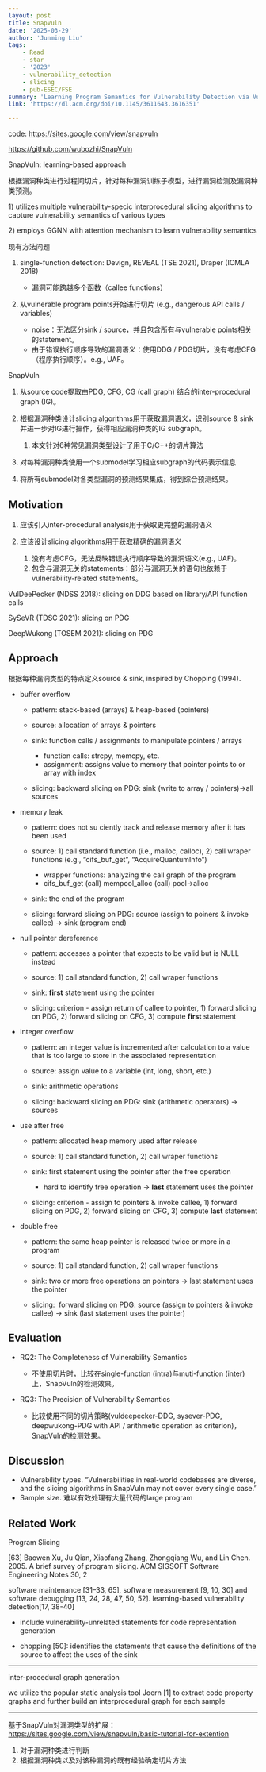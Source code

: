 ```yaml
---
layout: post
title: SnapVuln
date: '2025-03-29'
author: 'Junming Liu'
tags:
    - Read
    - star
    - '2023'
    - vulnerability_detection
    - slicing
    - pub-ESEC/FSE
summary: 'Learning Program Semantics for Vulnerability Detection via Vulnerability-Specific Inter-procedural Slicing'
link: 'https://dl.acm.org/doi/10.1145/3611643.3616351'

---
```

code: <https://sites.google.com/view/snapvuln>

<https://github.com/wubozhi/SnapVuln>

SnapVuln: learning-based approach

根据漏洞种类进行过程间切片，针对每种漏洞训练子模型，进行漏洞检测及漏洞种类预测。

1\) utilizes multiple vulnerability-specic interprocedural slicing algorithms to capture vulnerability semantics of various types

2\) employs GGNN with attention mechanism to learn vulnerability semantics

现有方法问题

1. single-function detection: Devign, REVEAL (TSE 2021), Draper (ICMLA 2018)

    * 漏洞可能跨越多个函数（callee functions）

2. 从vulnerable program points开始进行切片 (e.g., dangerous API calls / variables)

    * noise：无法区分sink / source，并且包含所有与vulnerable points相关的statement。
    * 由于错误执行顺序导致的漏洞语义：使用DDG / PDG切片，没有考虑CFG（程序执行顺序）。e.g., UAF。

SnapVuln

1. 从source code提取由PDG, CFG, CG (call graph) 结合的inter-procedural graph (IG)。

2. 根据漏洞种类设计slicing algorithms用于获取漏洞语义，识别source & sink并进一步对IG进行操作，获得相应漏洞种类的IG subgraph。

    1. 本文针对6种常见漏洞类型设计了用于C/C++的切片算法

3. 对每种漏洞种类使用一个submodel学习相应subgraph的代码表示信息

4. 将所有submodel对各类型漏洞的预测结果集成，得到综合预测结果。

## Motivation

1. 应该引入inter-procedural analysis用于获取更完整的漏洞语义

2. 应该设计slicing algorithms用于获取精确的漏洞语义

    1. 没有考虑CFG，无法反映错误执行顺序导致的漏洞语义(e.g., UAF)。
    2. 包含与漏洞无关的statements：部分与漏洞无关的语句也依赖于vulnerability-related statements。

VulDeePecker (NDSS 2018): slicing on DDG based on library/API function calls

SySeVR (TDSC 2021): slicing on PDG

DeepWukong (TOSEM 2021): slicing on PDG

## Approach

根据每种漏洞类型的特点定义source & sink, inspired by Chopping (1994).

* buffer overflow

  * pattern: stack-based (arrays) & heap-based (pointers)

  * source: allocation of arrays & pointers

  * sink: function calls / assignments to manipulate pointers / arrays

    * function calls: strcpy, memcpy, etc.
    * assignment: assigns value to memory that pointer points to or array with index

  * slicing: backward slicing on PDG: sink (write to array / pointers)->all sources

* memory leak

  * pattern: does not su ciently track and release memory after it has been used

  * source: 1) call standard function (i.e., malloc, calloc), 2) call wraper functions (e.g., “cifs\_buf\_get”, “AcquireQuantumInfo”)

    * wrapper functions: analyzing the call graph of the program
    * cifs\_buf\_get (call) mempool\_alloc (call) pool->alloc

  * sink: the end of the program

  * slicing: forward slicing on PDG: source (assign to poiners & invoke callee) -> sink (program end)

* null pointer dereference

  * pattern: accesses a pointer that expects to be valid but is NULL instead

  * source: 1) call standard function, 2) call wraper functions

  * sink: **first** statement using the pointer

  * slicing: criterion - assign return of callee to pointer, 1) forward slicing on PDG, 2) forward slicing on CFG, 3) compute **first** statement

* integer overflow

  * pattern: an integer value is incremented after calculation to a value that is too large to store in the associated representation

  * source: assign value to a variable (int, long, short, etc.)

  * sink: arithmetic operations

  * slicing: backward slicing on PDG: sink (arithmetic operators) -> sources

* use after free

  * pattern: allocated heap memory used after release

  * source: 1) call standard function, 2) call wraper functions

  * sink: first statement using the pointer after the free operation

    * hard to identify free operation -> **last** statement uses the pointer

  * slicing: criterion - assign to pointers & invoke callee, 1) forward slicing on PDG, 2) forward slicing on CFG, 3) compute **last** statement

* double free

  * pattern: the same heap pointer is released twice or more in a program

  * source: 1) call standard function, 2) call wraper functions

  * sink: two or more free operations on pointers -> last statement uses the pointer

  * slicing:  forward slicing on PDG: source (assign to pointers & invoke callee) -> sink (last statement uses the pointer)

## Evaluation

* RQ2: The Completeness of Vulnerability Semantics

  * 不使用切片时，比较在single-function (intra)与muti-function (inter)上，SnapVuln的检测效果。

* RQ3: The Precision of Vulnerability Semantics

  * 比较使用不同的切片策略(vuldeepecker-DDG, sysever-PDG, deepwukong-PDG with API / arithmetic operation as criterion)，SnapVuln的检测效果。

## Discussion

* Vulnerability types. “Vulnerabilities in real-world codebases are diverse, and the slicing algorithms in SnapVuln may not cover every single case.”
* Sample size. 难以有效处理有大量代码的large program

## Related Work

Program Slicing

[63] Baowen Xu, Ju Qian, Xiaofang Zhang, Zhongqiang Wu, and Lin Chen. 2005. A brief survey of program slicing. ACM SIGSOFT Software Engineering Notes 30, 2

software maintenance [31–33, 65], software measurement [9, 10, 30] and software debugging [13, 24, 28, 47, 50, 52]. learning-based vulnerability detection\[17, 38-40]

* include vulnerability-unrelated statements for code representation generation

* chopping \[50]: identifies the statements that cause the definitions of the source to affect the uses of the sink

***

inter-procedural graph generation

we utilize the popular static analysis tool Joern [1] to extract code property graphs and further build an interprocedural graph for each sample

***

基于SnapVuln对漏洞类型的扩展：<https://sites.google.com/view/snapvuln/basic-tutorial-for-extention>

1. 对于漏洞种类进行判断
2. 根据漏洞种类以及对该种漏洞的既有经验确定切片方法

